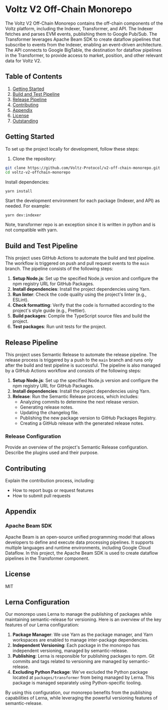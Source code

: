 # Voltz V2 Off-Chain Monorepo

The Voltz V2 Off-Chain Monorepo contains the off-chain components of the Voltz platform, including the Indexer,
Transformer, and API. The Indexer fetches and parses EVM events, publishing them to Google Pub/Sub. The Transformer
leverages Apache Beam SDK to create dataflow pipelines that subscribe to events from the Indexer, enabling an
event-driven architecture. The API connects to Google BigTable, the destination for dataflow pipelines in the
Transformer, to provide access to market, position, and other relevant data for Voltz V2.

## Table of Contents

1. [Getting Started](#getting-started)
2. [Build and Test Pipeline](#build-and-test-pipeline)
3. [Release Pipeline](#release-pipeline)
4. [Contributing](#contributing)
5. [Appendix](#appendix)
6. [License](#license)
7. [Outstanding](#outstanding)

## Getting Started

To set up the project locally for development, follow these steps:

1. Clone the repository:

```bash
git clone https://github.com/Voltz-Protocol/v2-off-chain-monorepo.git
cd voltz-v2-offchain-monorepo
```

Install dependencies:

```yarn install```

Start the development environment for each package (Indexer, and API) as needed. For example:

```yarn dev:indexer```

Note, transformer repo is an exception since it is written in python and is not compatible with yarn.

## Build and Test Pipeline

This project uses GitHub Actions to automate the build and test pipeline. The workflow is triggered on push and pull
request events to the `main` branch. The pipeline consists of the following steps:

1. **Setup Node.js**: Set up the specified Node.js version and configure the npm registry URL for GitHub Packages.
2. **Install dependencies**: Install the project dependencies using Yarn.
3. **Run linter**: Check the code quality using the project's linter (e.g., ESLint).
4. **Check formatting**: Verify that the code is formatted according to the project's style guide (e.g., Prettier).
5. **Build packages**: Compile the TypeScript source files and build the project.
6. **Test packages**: Run unit tests for the project.

## Release Pipeline

This project uses Semantic Release to automate the release pipeline. The release process is triggered by a push to
the `main` branch and runs only after the build and test pipeline is successful. The pipeline is also managed by a
GitHub Actions workflow and consists of the following steps:

1. **Setup Node.js**: Set up the specified Node.js version and configure the npm registry URL for GitHub Packages.
2. **Install dependencies**: Install the project dependencies using Yarn.
3. **Release**: Run the Semantic Release process, which includes:
    - Analyzing commits to determine the next release version.
    - Generating release notes.
    - Updating the changelog file.
    - Publishing the new package version to GitHub Packages Registry.
    - Creating a GitHub release with the generated release notes.

### Release Configuration

Provide an overview of the project's Semantic Release configuration. Describe the plugins used and their purpose.

## Contributing

Explain the contribution process, including:

- How to report bugs or request features
- How to submit pull requests

## Appendix

### Apache Beam SDK

Apache Beam is an open-source unified programming model that allows developers to define and execute data processing
pipelines. It supports multiple languages and runtime environments, including Google Cloud Dataflow. In this project,
the Apache Beam SDK is used to create dataflow pipelines in the Transformer component.

## License

MIT

## Lerna Configuration

Our monorepo uses Lerna to manage the publishing of packages while maintaining semantic-release for versioning. Here is
an overview of the key features of our Lerna configuration:

1. **Package Manager**: We use Yarn as the package manager, and Yarn workspaces are enabled to manage inter-package
   dependencies.
2. **Independent Versioning**: Each package in the monorepo has independent versioning, managed by semantic-release.
3. **Publishing**: Lerna is responsible for publishing packages to npm. Git commits and tags related to versioning are
   managed by semantic-release.
4. **Excluding Python Package**: We've excluded the Python package located at `packages/transformer` from being managed
   by Lerna. This package is managed separately using Python-specific tooling.

By using this configuration, our monorepo benefits from the publishing capabilities of Lerna, while leveraging the
powerful versioning features of semantic-release.


